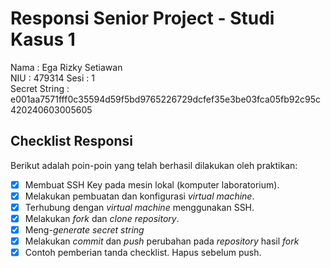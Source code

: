 # Responsi Senior Project - Studi Kasus 1

Nama : Ega Rizky Setiawan   
NIU : 479314
Sesi : 1  
Secret String : e001aa7571fff0c35594d59f5bd9765226729dcfef35e3be03fca05fb92c95c420240603005605

## Checklist Responsi

Berikut adalah poin-poin yang telah berhasil dilakukan oleh praktikan:

- [x] Membuat SSH Key pada mesin lokal (komputer laboratorium).
- [x] Melakukan pembuatan dan konfigurasi _virtual machine_.
- [x] Terhubung dengan _virtual machine_ menggunakan SSH.
- [x] Melakukan _fork_ dan _clone_ _repository_.
- [x] Meng-_generate_ _secret string_
- [x] Melakukan _commit_ dan _push_ perubahan pada _repository_ hasil _fork_
- [x] Contoh pemberian tanda checklist. Hapus sebelum push.
